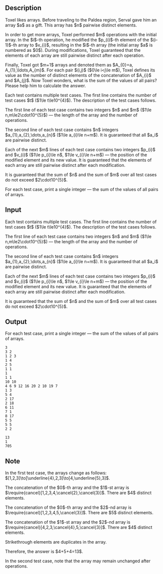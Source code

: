 ## Description

<div><p>Toxel likes arrays. Before traveling to the Paldea region, Serval gave him an array $a$ as a gift. This array has $n$ <span class="tex-font-style-bf">pairwise distinct</span> elements.</p><p>In order to get more arrays, Toxel performed $m$ operations with the initial array. In the $i$-th operation, he modified the $p_{i}$-th element of the $(i-1)$-th array to $v_{i}$, resulting in the $i$-th array (the initial array $a$ is numbered as $0$). During modifications, Toxel guaranteed that the elements of each array are still <span class="tex-font-style-bf">pairwise distinct</span> after each operation.</p><p>Finally, Toxel got $m+1$ arrays and denoted them as $A_{0}=a, A_{1},\ldots,A_{m}$. For each pair $(i,j)$ ($0\le i&lt;j\le m$), Toxel defines its value as the number of distinct elements of the concatenation of $A_{i}$ and $A_{j}$. Now Toxel wonders, what is the sum of the values of all pairs? Please help him to calculate the answer.</p></div><div class="input-specification"><p>Each test contains multiple test cases. The first line contains the number of test cases $t$ ($1\le t\le10^{4}$). The description of the test cases follows.</p><p>The first line of each test case contains two integers $n$ and $m$ ($1\le n,m\le2\cdot10^{5}$) — the length of the array and the number of operations.</p><p>The second line of each test case contains $n$ integers $a_{1},a_{2},\dots,a_{n}$ ($1\le a_{i}\le n+m$). It is guaranteed that all $a_i$ are pairwise distinct.</p><p>Each of the next $m$ lines of each test case contains two integers $p_{i}$ and $v_{i}$ ($1\le p_{i}\le n$, $1\le v_{i}\le n+m$) — the position of the modified element and its new value. It is guaranteed that the elements of each array are still pairwise distinct after each modification.</p><p>It is guaranteed that the sum of $n$ and the sum of $m$ over all test cases do not exceed $2\cdot10^{5}$.</p></div><div class="output-specification"><p>For each test case, print a single integer — the sum of the values of all pairs of arrays.</p></div>

## Input

<p>Each test contains multiple test cases. The first line contains the number of test cases $t$ ($1\le t\le10^{4}$). The description of the test cases follows.</p><p>The first line of each test case contains two integers $n$ and $m$ ($1\le n,m\le2\cdot10^{5}$) — the length of the array and the number of operations.</p><p>The second line of each test case contains $n$ integers $a_{1},a_{2},\dots,a_{n}$ ($1\le a_{i}\le n+m$). It is guaranteed that all $a_i$ are pairwise distinct.</p><p>Each of the next $m$ lines of each test case contains two integers $p_{i}$ and $v_{i}$ ($1\le p_{i}\le n$, $1\le v_{i}\le n+m$) — the position of the modified element and its new value. It is guaranteed that the elements of each array are still pairwise distinct after each modification.</p><p>It is guaranteed that the sum of $n$ and the sum of $m$ over all test cases do not exceed $2\cdot10^{5}$.</p>

## Output

<p>For each test case, print a single integer — the sum of the values of all pairs of arrays.</p>





```input1|2,3,4,5,9,10,11,12,13,14,15,16,17,18,19,20
3
3 2
1 2 3
1 4
2 5
1 1
1
1 1
10 10
4 6 9 12 16 20 2 10 19 7
1 3
5 4
2 17
2 18
6 11
7 1
8 17
5 5
5 5
2 2
```




```output1
13
1
705
```



## Note

<p>In the first test case, the arrays change as follows: $[1,2,3]\to[\underline{4},2,3]\to[4,\underline{5},3]$.</p><p>The concatenation of the $0$-th array and the $1$-st array is $\require{cancel}[1,2,3,4,\cancel{2},\cancel{3}]$. There are $4$ distinct elements.</p><p>The concatenation of the $0$-th array and the $2$-nd array is $\require{cancel}[1,2,3,4,5,\cancel{3}]$. There are $5$ distinct elements.</p><p>The concatenation of the $1$-st array and the $2$-nd array is $\require{cancel}[4,2,3,\cancel{4},5,\cancel{3}]$. There are $4$ distinct elements.</p><p>Strikethrough elements are duplicates in the array.</p><p>Therefore, the answer is $4+5+4=13$.</p><p>In the second test case, note that the array may remain unchanged after operations.</p>
